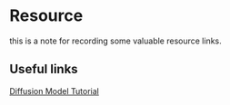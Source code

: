 # Resource
this is a note for recording some valuable resource links. 

## Useful links
[Diffusion Model Tutorial](https://ernestryu.com/courses/FM.html)
